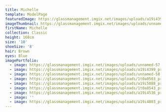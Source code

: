 ```yaml
---
title: Michelle
template: ModelPage
featuredImage: https://glassmanagement.imgix.net/images/uploads/a19i4399_preview.jpg
imageThumbnail: https://glassmanagement.imgix.net/images/uploads/unnamed-57.jpg
firstName: Michelle
collection: Classic
height: 168cm
size: '10'
shoeSize: '8'
hair: Brown
eyes: Blue
imagePortfolio:
  - image: https://glassmanagement.imgix.net/images/uploads/unnamed-57.jpg
  - image: https://glassmanagement.imgix.net/images/uploads/a19i4399_preview.jpg
  - image: https://glassmanagement.imgix.net/images/uploads/unnamed-58.jpg
  - image: https://glassmanagement.imgix.net/images/uploads/1t0a8503_preview.jpg
  - image: https://glassmanagement.imgix.net/images/uploads/a19i5088_preview.jpg
  - image: https://glassmanagement.imgix.net/images/uploads/1t0a8543_preview.jpg
  - image: https://glassmanagement.imgix.net/images/uploads/a19i4536_preview.jpg
  - image: ''
  - image: https://glassmanagement.imgix.net/images/uploads/a19i4803_preview.jpg
---
```


